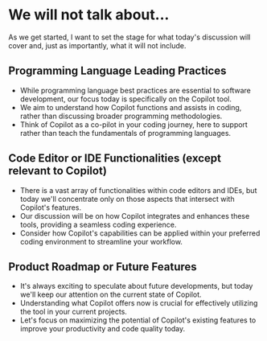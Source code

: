 # We will not talk about...

As we get started, I want to set the stage for what today's discussion will cover and, just as importantly, what it will not include.

## Programming Language Leading Practices

- While programming language best practices are essential to software development, our focus today is specifically on the Copilot tool.
- We aim to understand how Copilot functions and assists in coding, rather than discussing broader programming methodologies.
- Think of Copilot as a co-pilot in your coding journey, here to support rather than teach the fundamentals of programming languages.

## Code Editor or IDE Functionalities (except relevant to Copilot)

- There is a vast array of functionalities within code editors and IDEs, but today we'll concentrate only on those aspects that intersect with Copilot's features.
- Our discussion will be on how Copilot integrates and enhances these tools, providing a seamless coding experience.
- Consider how Copilot's capabilities can be applied within your preferred coding environment to streamline your workflow.

## Product Roadmap or Future Features

- It's always exciting to speculate about future developments, but today we'll keep our attention on the current state of Copilot.
- Understanding what Copilot offers now is crucial for effectively utilizing the tool in your current projects.
- Let's focus on maximizing the potential of Copilot's existing features to improve your productivity and code quality today.
